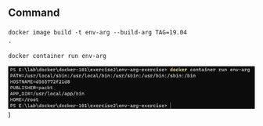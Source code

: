 ## Command

<code>docker image build -t env-arg --build-arg TAG=19.04 .</code>

<code>docker container run env-arg</code>

![Screen Shoot](screenshoot-1.PNG))
